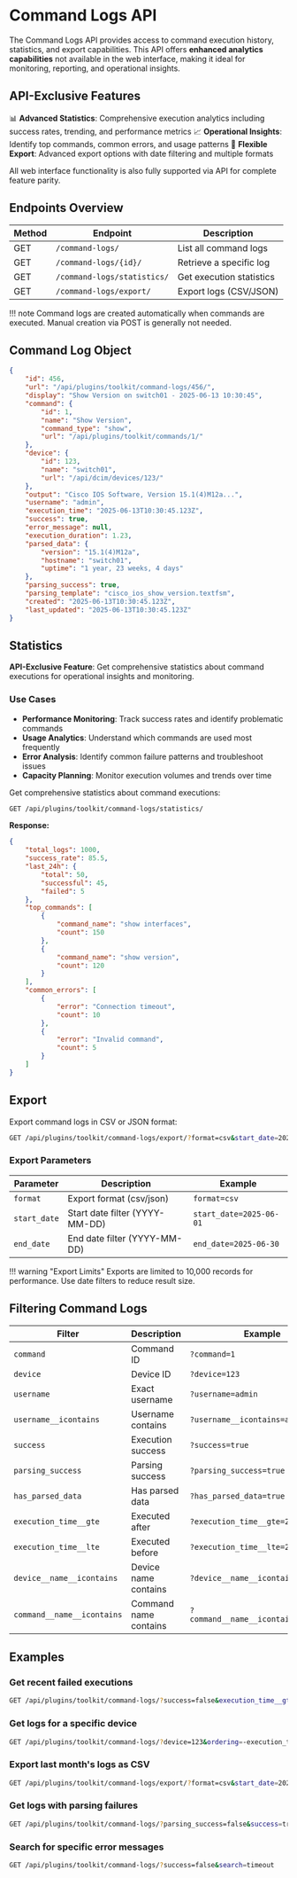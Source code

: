 # Command Logs API

The Command Logs API provides access to command execution history, statistics, and export capabilities. This API offers **enhanced analytics capabilities** not available in the web interface, making it ideal for monitoring, reporting, and operational insights.

## API-Exclusive Features

📊 **Advanced Statistics**: Comprehensive execution analytics including success rates, trending, and performance metrics
📈 **Operational Insights**: Identify top commands, common errors, and usage patterns
📅 **Flexible Export**: Advanced export options with date filtering and multiple formats

All web interface functionality is also fully supported via API for complete feature parity.

## Endpoints Overview

| Method | Endpoint | Description |
|--------|----------|-------------|
| GET | `/command-logs/` | List all command logs |
| GET | `/command-logs/{id}/` | Retrieve a specific log |
| GET | `/command-logs/statistics/` | Get execution statistics |
| GET | `/command-logs/export/` | Export logs (CSV/JSON) |

!!! note
    Command logs are created automatically when commands are executed. Manual creation via POST is generally not needed.

## Command Log Object

```json
{
    "id": 456,
    "url": "/api/plugins/toolkit/command-logs/456/",
    "display": "Show Version on switch01 - 2025-06-13 10:30:45",
    "command": {
        "id": 1,
        "name": "Show Version",
        "command_type": "show",
        "url": "/api/plugins/toolkit/commands/1/"
    },
    "device": {
        "id": 123,
        "name": "switch01",
        "url": "/api/dcim/devices/123/"
    },
    "output": "Cisco IOS Software, Version 15.1(4)M12a...",
    "username": "admin",
    "execution_time": "2025-06-13T10:30:45.123Z",
    "success": true,
    "error_message": null,
    "execution_duration": 1.23,
    "parsed_data": {
        "version": "15.1(4)M12a",
        "hostname": "switch01",
        "uptime": "1 year, 23 weeks, 4 days"
    },
    "parsing_success": true,
    "parsing_template": "cisco_ios_show_version.textfsm",
    "created": "2025-06-13T10:30:45.123Z",
    "last_updated": "2025-06-13T10:30:45.123Z"
}
```

## Statistics

**API-Exclusive Feature**: Get comprehensive statistics about command executions for operational insights and monitoring.

### Use Cases
- **Performance Monitoring**: Track success rates and identify problematic commands
- **Usage Analytics**: Understand which commands are used most frequently
- **Error Analysis**: Identify common failure patterns and troubleshoot issues
- **Capacity Planning**: Monitor execution volumes and trends over time

Get comprehensive statistics about command executions:

```bash
GET /api/plugins/toolkit/command-logs/statistics/
```

**Response:**
```json
{
    "total_logs": 1000,
    "success_rate": 85.5,
    "last_24h": {
        "total": 50,
        "successful": 45,
        "failed": 5
    },
    "top_commands": [
        {
            "command_name": "show interfaces",
            "count": 150
        },
        {
            "command_name": "show version",
            "count": 120
        }
    ],
    "common_errors": [
        {
            "error": "Connection timeout",
            "count": 10
        },
        {
            "error": "Invalid command",
            "count": 5
        }
    ]
}
```

## Export

Export command logs in CSV or JSON format:

```bash
GET /api/plugins/toolkit/command-logs/export/?format=csv&start_date=2025-06-01&end_date=2025-06-30
```

### Export Parameters

| Parameter | Description | Example |
|-----------|-------------|---------|
| `format` | Export format (csv/json) | `format=csv` |
| `start_date` | Start date filter (YYYY-MM-DD) | `start_date=2025-06-01` |
| `end_date` | End date filter (YYYY-MM-DD) | `end_date=2025-06-30` |

!!! warning "Export Limits"
    Exports are limited to 10,000 records for performance. Use date filters to reduce result size.

## Filtering Command Logs

| Filter | Description | Example |
|--------|-------------|---------|
| `command` | Command ID | `?command=1` |
| `device` | Device ID | `?device=123` |
| `username` | Exact username | `?username=admin` |
| `username__icontains` | Username contains | `?username__icontains=adm` |
| `success` | Execution success | `?success=true` |
| `parsing_success` | Parsing success | `?parsing_success=true` |
| `has_parsed_data` | Has parsed data | `?has_parsed_data=true` |
| `execution_time__gte` | Executed after | `?execution_time__gte=2025-06-01` |
| `execution_time__lte` | Executed before | `?execution_time__lte=2025-06-30` |
| `device__name__icontains` | Device name contains | `?device__name__icontains=switch` |
| `command__name__icontains` | Command name contains | `?command__name__icontains=version` |

## Examples

### Get recent failed executions
```bash
GET /api/plugins/toolkit/command-logs/?success=false&execution_time__gte=2025-06-01
```

### Get logs for a specific device
```bash
GET /api/plugins/toolkit/command-logs/?device=123&ordering=-execution_time
```

### Export last month's logs as CSV
```bash
GET /api/plugins/toolkit/command-logs/export/?format=csv&start_date=2025-05-01&end_date=2025-05-31
```

### Get logs with parsing failures
```bash
GET /api/plugins/toolkit/command-logs/?parsing_success=false&success=true
```

### Search for specific error messages
```bash
GET /api/plugins/toolkit/command-logs/?success=false&search=timeout
```
